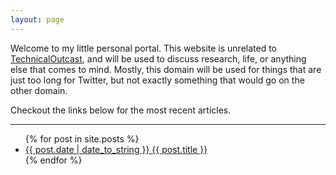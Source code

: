 ```yaml
---
layout: page
---
```

Welcome to my little personal portal. This website is unrelated to [TechnicalOutcast](https://TechnicalOutcast.com "TechnicalOutcast is the home of my podcast"), and will be used to discuss research, life, or anything else that comes to mind. Mostly, this domain will be used for things that are just too long for Twitter, but not exactly something that would go on the other domain.

Checkout the links below for the most recent articles.
<hr>
<ul class="list pa0">
  {% for post in site.posts %}
  <li class="mv2">
    <a href="{{ site.url }}{{ post.url }}" class="db pv1 link blue hover-mid-gray">
      <time class="fr silver ttu">{{ post.date | date_to_string }} </time>
      {{ post.title }}
    </a>
  </li>
  {% endfor %}
</ul>
